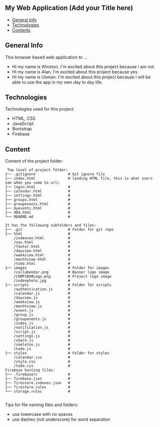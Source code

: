 ## My Web Application (Add your Title here)

* [General info](#general-info)
* [Technologies](#technologies)
* [Contents](#content)

## General Info
This browser based web application to ...
* Hi my name is Winston, I'm excited about this project because I am not.
* Hi my name is Alan, I'm excited about this project because yes.
* Hi my name is Usman. I'm excited about this project because I will be able to use the app in my own day to day life.
	
## Technologies
Technologies used for this project:
* HTML, CSS
* JavaScript
* Bootstrap 
* Firebase
	
## Content
Content of the project folder:

```
 Top level of project folder: 
├── .gitignore               # Git ignore file
├── index.html               # landing HTML file, this is what users see when you come to url\
├── login.html               #
├── calendar.html            #   
├── settings.html            #
├── groups.html              #
├── groupevents.html         #
├── myevents.html            #
├── 404.html                 #
└── README.md                #

It has the following subfolders and files:
├── .git                     # Folder for git repo
├── html                     #
    /indexnav.html           #
    /nav.html                #
    /footer.html             #
    /dayview.html            #
    /weekview.html           #
    /monthview.html          #
    /todo.html               #
├── images                   # Folder for images
    /collabendar.png         # Banner logo image
    /COMP1800Logo.png        # Project logo image
    /indexphoto.jpg          #
├── scripts                  # Folder for scripts
    /authentication.js       #
    /calendar.js             #
    /dayview.js              #
    /weekview.js             #
    /monthview.js            #
    /event.js                #
    /group.js                #
    /groupevents.js          #
    /index.js                #
    /notification.js         #
    /script.js               #
    /settings.js             #
    /share.js                #
    /skeleton.js             #
    /todo.js                 #
├── styles                   # Folder for styles
    /calendar.css            # 
    /style.css               #
    /todo.css                #
Firebase hosting files: 
├── .firebaserc              #
├── firebase.json            #
├── firestore.indexes.json   #
├── firestore.rules          #
└── storage.rules            #


```

Tips for file naming files and folders:
* use lowercase with no spaces
* use dashes (not underscore) for word separation

